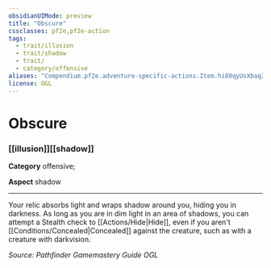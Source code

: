 ```yaml
---
obsidianUIMode: preview
title: "Obscure"
cssclasses: pf2e,pf2e-action
tags:
  - trait/illusion
  - trait/shadow
  - trait/
  - category/offensive
aliases: "Compendium.pf2e.adventure-specific-actions.Item.hi80qyUsXbaq2Wf4"
license: OGL
---
```

# Obscure

### [[illusion]][[shadow]]

**Category** offensive; 




**Aspect** shadow

* * *

Your relic absorbs light and wraps shadow around you, hiding you in darkness. As long as you are in dim light in an area of shadows, you can attempt a Stealth check to [[Actions/Hide|Hide]], even if you aren't [[Conditions/Concealed|Concealed]] against the creature, such as with a creature with darkvision.

*Source: Pathfinder Gamemastery Guide*
*OGL*